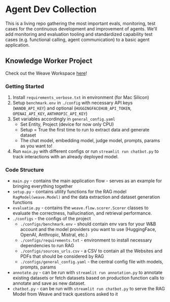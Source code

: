 # Agent Dev Collection
This is a living repo gathering the most important evals, monitoring, test cases for the continuous development and improvement of agents. We'll add monitoring and evaluation tooling and standardized capability test cases (e.g. functional calling, agent communication) to a basic agent application.


## Knowledge Worker Project
Check out the Weave Workspace [here](https://wandb.ai/wandb-smle/weave-cookboook-demo/weave/compare-evaluations?evaluationCallIds=%5B%2243c0f1c3-203e-4983-823c-c1134439104a%22%2C%22863675b8-b7a5-4aab-913e-75a34d085f31%22%5D)!

### Getting Started
1. Install `requirements_verbose.txt` in environment (for Mac Silicon)
2. Setup `benchmark.env` in `./config` with necessary API keys (`WANDB_API_KEY`) and optional (`HUGGINGFACEHUB_API_TOKEN`, `OPENAI_API_KEY`, `ANTHROPIC_API_KEY`)
3. Set variables accordingly in `general_config.yaml`
    - Set Entity, Project (device for now only CPU)
    - Setup = True the first time to run to extract data and generate dataset
    - The chat model, embedding model, judge model, prompts, params as you want to!
4. Run `main.py` with different configs or run `streamlit run chatbot.py` to track interactions with an already deployed model. 

### Code Structure
- `main.py` - contains the main application flow - serves as an example for bringing everything together
- `setup.py` - contains utility functions for the RAG model `RagModel(weave.Model)` and the data extraction and dataset generation functions
- `evaluatie.py` - contains the `weave.flow.scorer.Scorer` classes to evaluate the correctness, hallucination, and retrieval performance.
- `./configs` - the configs of the project
    - `./configs/benchmark.env` - should contain env vars for your W&B account and the model providers you want to use (HuggingFace, OpenAI, Anthropic, Mistral, etc.)
    - `./configs/requirements.txt` - environment to install necessary dependencies to run RAG
    - `./configs/sources_urls.csv` - a CSV to contain all the Websites and PDFs that should be considered by RAG
    - `./configs/general_config.yaml` - the central config file with models, prompts, params
- `annotate.py` - can be run with `streamlit run annotation.py` to annotate existing datasets or fetch datasets based on production function calls to annotate and save as new dataset.
- `chatbot.py` - can be run with `streamlit run chatbot.py` to serve the RAG Model from Weave and track questions asked to it

